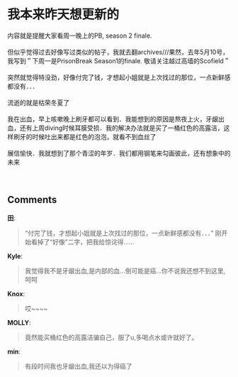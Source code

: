 # 我本来昨天想更新的

<div id="msgcns!9884D0A402622CB2!3763" class="bvMsg">内容就是提醒大家看周一晚上的PB, season 2 finale. <br /><br />但似乎觉得过去好像写过类似的帖子，我就去翻archives///果然，去年5月10号，我写到＂<span>下周一是PrisonBreak Season1的finale. 敬请关注越过高墙的Scofield</span>＂<br /><br />突然就觉得特没劲，好像付完了钱，才想起小姐就是上次找过的那位，一点新鲜感都没有．．．<br /><br />流逝的就是枯荣冬夏了<br /><br />我在出血，早上咳嗽晚上刷牙都可以看到．我能想到的原因是熬夜上火，牙龈出血，还有上周diving时候耳膜受损．我的解决办法就是买了一桶红色的高露洁，这样刷牙的时候吐出来都是红色的泡泡，就看不到血丝了<br /><br />展信愉快．我就想到了那个青涩的年岁．我们都用钢笔来勾画彼此，还有想象中的未来<br /><br /><br /></div>

## Comments

**田**:
> “付完了钱，才想起小姐就是上次找过的那位，一点新鲜感都没有．．．”
刚开始看掉了“好像”二字，把我给惊诧得......

**Kyle**:
> 我觉得我不是牙龈出血,是内部的血...倒可能是癌...你不说我还想不到这里,呵呵

**Knox**:
> 哎~~~~

**MOLLY**:
> 竟然能买桶红色的高露洁骗自己，服了u,多喝点水或许就好了。

**min**:
> 有段时间我也牙龈出血,我还以为得癌了

